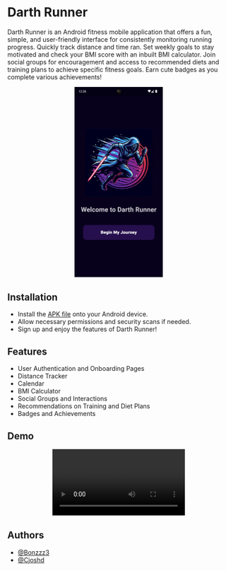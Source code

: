 # Darth Runner

Darth Runner is an Android fitness mobile application that offers a fun, simple, and user-friendly interface for consistently monitoring running progress. Quickly track distance and time ran. Set weekly goals to stay motivated and check your BMI score with an inbuilt BMI calculator. Join social groups for encouragement and access to recommended diets and training plans to achieve specific fitness goals. Earn cute badges as you complete various achievements!<br/>

<p align="center">
  <img src="assets/img/onboarding_screen.png" alt="drawing" width="200"/>
</p>


## Installation

- Install the [APK file](https://drive.google.com/file/d/1IY_jDTiTzuEF7ks27Cs98D0st02rmCSl/view?usp=sharing) onto your Android device.
- Allow necessary permissions and security scans if needed.
- Sign up and enjoy the features of Darth Runner!

    
## Features

- User Authentication and Onboarding Pages
- Distance Tracker
- Calendar
- BMI Calculator
- Social Groups and Interactions
- Recommendations on Training and Diet Plans
- Badges and Achievements


## Demo

<p align="center">
  <video controls src="assets/video/demo.mp4" title="Demo"></video>
</p>

## Authors

- [@Bonzzz3](https://www.github.com/Bonzzz3)
- [@Cjoshd](https://github.com/Cjoshd)


